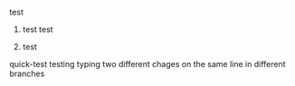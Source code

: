 test
1. test
test 

2. test 

quick-test testing typing two different chages on the same line in different branches
